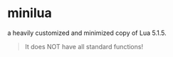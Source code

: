 # minilua
a heavily customized and minimized copy of Lua 5.1.5.

> It does NOT have all standard functions!
